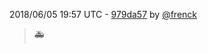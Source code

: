 2018/06/05 19:57 UTC - [979da57](https://github.com/frenck/addon-example/commit/979da57d6193802f2eaee4ec37a370934d5e1357) by [@frenck](https://github.com/frenck)
> :ambulance: 

